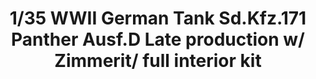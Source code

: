---
title: "1/35 WWII German Tank  Sd.Kfz.171 Panther  Ausf.D  Late production w/ Zimmerit/ full interior kit"
price: TBA
desc: ""
img_path: "/assets/img/TAKO2104.jpg"
brand: AMMO
available: false
special_offer: false
new: false
soon: false
cat: "Plasticne-Makete"
subcat: "PM-TAKOM"
subsubcat: ""
sifra: "TAKO2104"
---